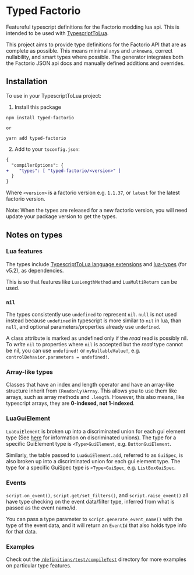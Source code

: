 # Typed Factorio

Featureful typescript definitions for the Factorio modding lua api. This is intended to be used with [TypescriptToLua](https://typescripttolua.github.io/).

This project aims to provide type definitions for the Factorio API that are as complete as possible. This means minimal `any`s and `unknown`s, correct nullability, and smart types where possible. The generator integrates both the Factorio JSON api docs and manually defined additions and overrides.

## Installation

To use in your TypescriptToLua project:

1. Install this package

```
npm install typed-factorio

or

yarn add typed-factorio
```

2. Add to your `tsconfig.json`:

```diff
{
  "compilerOptions": {
+    "types": [ "typed-factorio/<version>" ]
  }
}
```

Where `<version>` is a factorio version e.g. `1.1.37`, or `latest` for the latest factorio version.

Note: When the types are released for a new factorio version, you will need update your package version to get the types.

## Notes on types

### Lua features

The types include [TypescriptToLua language extensions](https://typescripttolua.github.io/docs/advanced/language-extensions/)
and [lua-types](https://github.com/TypeScriptToLua/lua-types) (for v5.2), as dependencies.

This is so that features like `LuaLengthMethod` and `LuaMultiReturn` can be used.

### `nil`

The types consistently use `undefined` to represent `nil`.
`null` is not used instead because `undefined` in typescript is more similar to `nil` in lua, than `null`, and optional parameters/properties already use `undefined`.

A class attribute is marked as undefined only if the _read_ read is possibly nil. To _write_ `nil` to properties where `nil` is accepted but the _read_ type cannot be nil, you can use `undefined!` or `myNullableValue!`, e.g. `controlBehavior.parameters = undefined!`.

### Array-like types

Classes that have an index and length operator and have an array-like structure inherit from `(Readonly)Array`. This allows you to use them like arrays, such as array methods and `.length`. However, this also means, like typescript arrays, they are **0-indexed, not 1-indexed**.

### LuaGuiElement

`LuaGuiElement` is broken up into a discriminated union for each gui element type (See [here](https://basarat.gitbook.io/typescript/type-system/discriminated-unions) for information on discriminated unions). The type for a specific GuiElement type is `<Type>GuiElement`, e.g. `ButtonGuiElement`.

Similarly, the table passed to `LuaGuiElement.add`, referred to as `GuiSpec`, is also broken up into a discriminated union for each gui element type. The type for a specific GuiSpec type is `<Type>GuiSpec`, e.g. `ListBoxGuiSpec`.

### Events

`script.on_event()`, `script.get/set_filters()`, and `script.raise_event()` all have type checking on the event data/filter type, inferred from what is passed as the event name/id.

You can pass a type parameter to `script.generate_event_name()` with the type of the event data, and it will return an `EventId` that also holds type info for that data.

### Examples

Check out the [`/definitions/test/compileTest`](definitions/test/compileTest) directory for more examples on particular type features.
